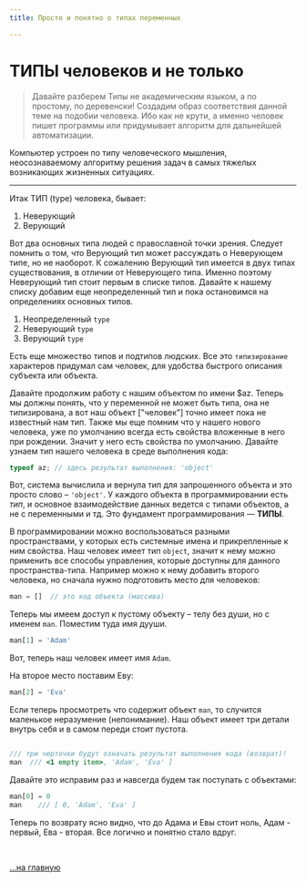 ```yaml
---
title: Просто и понятно о типах переменных

---
```


# ТИПЫ человеков и не только

> Давайте разберем Типы не академическим языком, а по простому, по деревенски! Создадим образ соответствия данной теме на подобии человека. Ибо как не крути, а именно человек пишет программы или придумывает алгоритм для дальнейшей автоматизации.

Компьютер устроен по типу человеческого мышления, неосознаваемому алгоритму решения задач в самых тяжелых возникающих жизненных ситуациях.

---

Итак ТИП (type) человека, бывает:

1. Неверующий
1. Верующий

Вот два основных типа людей с православной точки зрения. Следует помнить о том, что Верующий тип может рассуждать о Неверующем типе, но не наоборот. К сожалению Верующий тип имеется в двух типах существования, в отличии от Неверующего типа. Именно поэтому Неверующий тип стоит первым в списке типов. Давайте к нашему списку добавим еще неопределенный тип и пока остановимся на определениях основных типов.

1. Неопределенный `type`
1. Неверующий `type`
1. Верующий `type`

Есть еще множество типов и подтипов людских. Все это `типизирование` характеров придумал сам человек, для удобства быстрого описания субъекта или объекта.

Давайте продолжим работу с нашим объектом по имени $az. Теперь мы должны понять, что у переменной не может быть типа, она не типизирована, а вот наш объект ["человек"] точно имеет пока не известный нам тип. Также мы еще помним что у нашего нового человека, уже по умолчанию всегда есть свойства вложенные в него при рождении. Значит у него есть свойства по умолчанию. Давайте узнаем тип нашего человека в среде выполнения кода:

```js
typeof az; // здесь результат выполнения: 'object'
```

Вот, система вычислила и вернула тип для запрошенного объекта и это просто слово – `'object'`. У каждого объекта в программировании есть *тип*, и основное взаимодействие данных ведется с типами объектов, а не с переменными и тд. Это фундамент программирования — **ТИПЫ**.

В программировании можно воспользоваться разными пространствами, у которых есть системные имена и прикрепленные к ним свойства. Наш человек имеет тип `object`, значит к нему можно применить все способы управления, которые доступны для данного пространства-типа. Например можно к нему добавить второго человека, но сначала нужно подготовить место для человеков: 

```js
man = []  // это код объекта (массива)

```

Теперь мы имеем доступ к пустому объекту – телу без души, но с именем `man`. Поместим туда имя дууши.

```js
man[1] = 'Adam' 

```

Вот, теперь наш человек имеет имя `Adam`.

На второе место поставим Еву:

```js
man[2] = 'Eva' 

```

Если теперь просмотреть что содержит объект `man`, то случится маленькое неразумение (непонимание). Наш объект имеет три детали внутрь себя и в самом переди стоит пустота.

```js

/// три черточки будут означать результат выполнения кода (возврат)!
man  /// <1 empty item>, 'Adam', 'Eva' ]

```

Давайте это исправим раз и навсегда будем так поступать с объектами:

```js
man[0] = 0
man	   /// [ 0, 'Adam', 'Eva' ]

```

Теперь по возврату ясно видно, что до Адама и Евы стоит ноль, Адам - первый, Ева - вторая. Все логично и понятно стало вдруг.


<br>

[…на главную](/)

<br>

<!-- ![img](https://1.bp.blogspot.com/-hOxN5KX2KfY/YPplNP_w6xI/AAAAAAAAGz0/nNxSLwD5lnQhvFnce_DzmIoSRWyY9A3QACLcBGAsYHQ/s694/theend-beats.png) -->

